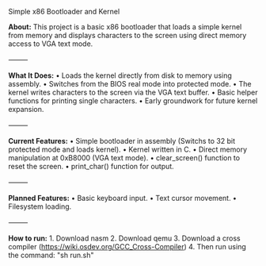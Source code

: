 Simple x86 Bootloader and Kernel

**About:**
This project is a basic x86 bootloader that loads a simple kernel from memory and displays characters to the screen using direct memory access to VGA text mode.

⸻

**What It Does:**
	•	Loads the kernel directly from disk to memory using assembly.
	•	Switches from the BIOS real mode into protected mode.
	•	The kernel writes characters to the screen via the VGA text buffer.
	•	Basic helper functions for printing single characters.
	•	Early groundwork for future kernel expansion.

⸻

**Current Features:**
	•	Simple bootloader in assembly (Switchs to 32 bit protected mode and loads kernel).
	•	Kernel written in C.
	•	Direct memory manipulation at 0xB8000 (VGA text mode).
	•	clear_screen() function to reset the screen.
	•	print_char() function for output.

⸻

**Planned Features:**
	•	Basic keyboard input.
	•	Text cursor movement.
	•	Filesystem loading.

⸻

**How to run:**
	1.	Download nasm
	2.	Download qemu
	3.	Download a cross compiler (https://wiki.osdev.org/GCC_Cross-Compiler)
  4. Then run using the command: "sh run.sh" 

